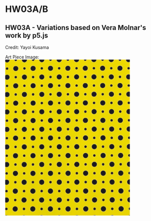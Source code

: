 # HW03A/B
## HW03A - Variations based on Vera Molnar's work by p5.js

Credit: Yayoi Kusama

Art Piece Image:  
![History of I](./kusama-00.jpg)